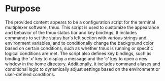 # Purpose
The provided content appears to be a configuration script for the terminal multiplexer software, tmux. This script is used to customize the appearance and behavior of the tmux status bar and key bindings. It includes commands to set the status bar's left section with various strings and environment variables, and to conditionally change the background color based on certain conditions, such as whether tmux is running or specific logical conditions are met. The script also defines key bindings, such as binding the 'x' key to display a message and the 'c' key to open a new window in the home directory. Additionally, it includes command aliases and conditional logic to dynamically adjust settings based on the environment or user-defined conditions.
